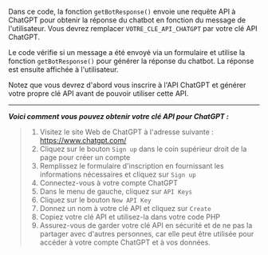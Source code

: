 Dans ce code, la fonction `getBotResponse()` envoie une requête API à ChatGPT pour obtenir la réponse du chatbot en fonction du message de l'utilisateur. 
Vous devrez remplacer `VOTRE_CLE_API_CHATGPT` par votre clé API ChatGPT.

Le code vérifie si un message a été envoyé via un formulaire et utilise la fonction `getBotResponse()` pour générer la réponse du chatbot. 
La réponse est ensuite affichée à l'utilisateur.

Notez que vous devrez d'abord vous inscrire à l'API ChatGPT et générer votre propre clé API avant de pouvoir utiliser cette API.

----------------

___Voici comment vous pouvez obtenir votre clé API pour ChatGPT :___

>1. Visitez le site Web de ChatGPT à l'adresse suivante : https://www.chatgpt.com/
>2. Cliquez sur le bouton `Sign up` dans le coin supérieur droit de la page pour créer un compte
>3. Remplissez le formulaire d'inscription en fournissant les informations nécessaires et cliquez sur `Sign up`
>4. Connectez-vous à votre compte ChatGPT
>5. Dans le menu de gauche, cliquez sur `API Keys`
>6. Cliquez sur le bouton `New API Key`
>7. Donnez un nom à votre clé API et cliquez sur `Create`
>8. Copiez votre clé API et utilisez-la dans votre code PHP
>9. Assurez-vous de garder votre clé API en sécurité et de ne pas la partager avec d'autres personnes, car elle peut être utilisée pour accéder à votre compte ChatGPT et à vos données.


